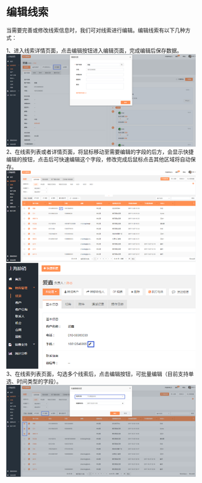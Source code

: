 # 编辑线索

当需要完善或修改线索信息时，我们可对线索进行编辑。编辑线索有以下几种方式：

1、进入线索详情页面，点击编辑按钮进入编辑页面，完成编辑后保存数据。![](/assets/lix编辑线索.png)2、在线索列表或者详情页面，将鼠标移动至需要编辑的字段的后方，会显示快捷编辑的按钮，点击后可快速编辑这个字段，修改完成后鼠标点击其他区域将自动保存。![](/assets/lix编辑内容.png)![](/assets/励销线索详情编辑.png)3、在线索列表页面，勾选多个线索后，点击编辑按钮，可批量编辑（目前支持单选、时间类型的字段）。![](/assets/lix线索批量编辑.png)

